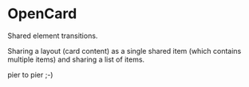 # OpenCard
Shared element transitions.

Sharing a layout (card content) as a single shared item (which contains multiple items)
and sharing a list of items.


pier to pier ;-)
